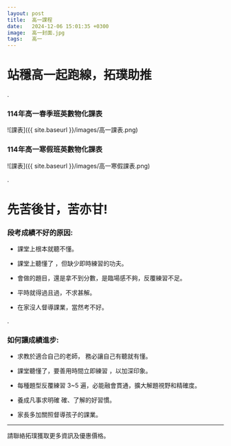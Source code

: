 ```yaml
---
layout: post
title:  高一課程
date:   2024-12-06 15:01:35 +0300
image:  高一封面.jpg
tags:   高一
---
```


# 站穩高一起跑線，拓璞助推

.
### 114年高一春季班英數物化課表
![課表]({{ site.baseurl }}/images/高一課表.png)

### 114年高一寒假班英數物化課表
![課表]({{ site.baseurl }}/images/高一寒假課表.png)

.

# 先苦後甘，苦亦甘!

### 段考成績不好的原因: 

- 課堂上根本就聽不懂。

- 課堂上聽懂了
，但缺少即時練習的功夫。

- 會做的題目，還是拿不到分數，是臨場感不夠，反覆練習不足。

- 平時就得過且過，不求甚解。

- 在家沒人督導課業，當然考不好。

.

### 如何讓成績進步:

- 求教於適合自己的老師，
務必讓自己有聽就有懂。

- 課堂聽懂了，要善用時間立即練習
，以加深印象。

- 每種題型反覆練習 3~5 遍，必能融會貫通，擴大解題視野和精確度。

- 養成凡事求明確
確、了解的好習慣。

- 家長多加關照督導孩子的課業。

---
請聯絡拓璞獲取更多資訊及優惠價格。
